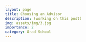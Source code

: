```yaml
---
layout: page
title: Choosing an Advisor
description: (working on this post)
img: assets/img/3.jpg
importance: 2
category: Grad School
---
```


